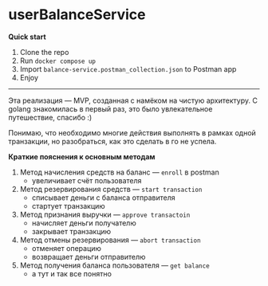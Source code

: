 # userBalanceService

**Quick start**

1. Clone the repo
2. Run `docker compose up`
3. Import `balance-service.postman_collection.json` to Postman app
4. Enjoy
---

Эта реализация — MVP, созданная с намёком на чистую архитектуру. 
С golang знакомилась в первый раз, это было увлекательное путешествие, спасибо :)

Понимаю, что необходимо многие действия выполнять в рамках одной транзакции, но разобраться, как это сделать в го не успела.

**Краткие пояснения к основным методам**
 1. Метод начисления средств на баланс — `enroll` в postman
    - увеличивает счёт пользователя
2. Метод резервирования средств — `start transaction`
   - списывает деньги с баланса отправителя
   - стартует транзакцию
3. Метод признания выручки — `approve transactoin`
   - начисляет деньги получателю
   - закрывает транзакцию
4. Метод отмены резервирования — `abort transaction`
   - отменяет операцию
   - возвращает деньги отправителю
5. Метод получения баланса пользователя — `get balance`
   - а тут и так все понятно

